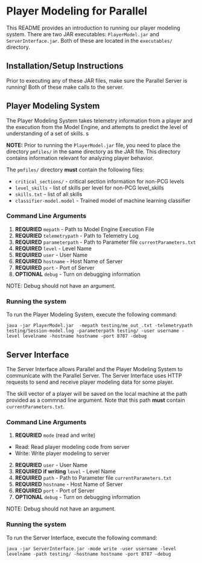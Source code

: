 # Player Modeling for Parallel

This README provides an introduction to running our player modeling system. There are two JAR executables: `PlayerModel.jar` and `ServerInterface.jar`. Both of these are located in the `executables/` directory.

## Installation/Setup Instructions

Prior to executing any of these JAR files, make sure the Parallel Server is running! Both of these make calls to the server.

## Player Modeling System

The Player Modeling System takes telemetry information from a player and the execution from the Model Engine, and attempts to predict the level of understanding of a set of skills. s

**NOTE:** Prior to running the `PlayerModel.jar` file, you need to place the directory `pmfiles/` in the same directory as the JAR file. This directory contains information relevant for analyzing player behavior.  

The `pmfiles/` directory **must** contain the following files:

* `critical_sections/` - critical section information for non-PCG levels
* `level_skills` - list of skills per level for non-PCG level_skills
* `skills.txt` - list of all skills
* `classifier-model.model` - Trained model of machine learning classifier

### Command Line Arguments

1. **REQURIED** `mepath` - Path to Model Engine Execution File
2. **REQURIED** `telemetrypath` - Path to Telemetry Log
3. **REQUIRED** `parameterpath` - Path to Parameter file `currentParameters.txt`
4. **REQUIRED** `level` - Level Name
5. **REQUIRED** `user` - User Name
6. **REQUIRED** `hostname` - Host Name of Server
7. **REQUIRED** `port` - Port of Server
8. **OPTIONAL** `debug` - Turn on debugging information

 NOTE: Debug should not have an argument.

### Running the system

To run the Player Modeling System, execute the following command:
```
java -jar PlayerModel.jar  -mepath testing/me_out_.txt -telemetrypath testing/Session-model.log -parameterpath testing/ -user username -level levelname -hostname hostname -port 8787 -debug
```

## Server Interface

The Server Interface allows Parallel and the Player Modeling System to communicate with the Parallel Server. The Server Interface uses HTTP requests to send and receive player modeling data for some player.

The skill vector of a player will be saved on the local machine at the path provided as a commnad line argument. Note that this path **must** contain `currentParameters.txt`.

### Command Line Arguments

1. **REQURIED** `mode` (read and write)
 * Read: Read player modeling code from server
 * Write: Write player modeling to server  
2. **REQURIED** `user` - User Name
3. **REQUIRED if writing** `level` - Level Name
4. **REQUIRED** `path` - Path to Parameter file `currentParameters.txt`
5. **REQUIRED** `hostname` - Host Name of Server
6. **REQUIRED** `port` - Port of Server
7. **OPTIONAL** `debug` - Turn on debugging information

 NOTE: Debug should not have an argument.

### Running the system

To run the Server Interface, execute the following command:

 ```
java -jar ServerInterface.jar -mode write -user username -level levelname -path testing/ -hostname hostname -port 8787 -debug
```
